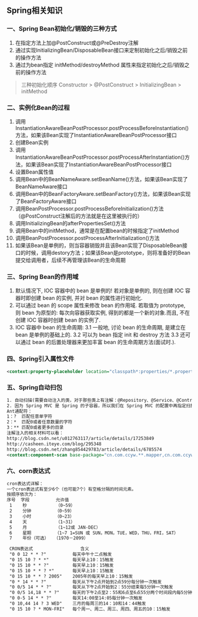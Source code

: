## Spring相关知识
### 一、Spring Bean初始化/销毁的三种方式
1. 在指定方法上加@PostConstruct或@PreDestroy注解
2. 通过实现InitializingBean/DisposableBean接口来定制初始化之后/销毁之前的操作方法
3. 通过为bean指定 initMethod/destroyMethod 属性来指定初始化之后/销毁之前的操作方法

> 三种初始化顺序
> Constructor > @PostConstruct > InitializingBean > initMethod

### 二、实例化Bean的过程
1. 调用InstantiationAwareBeanPostProcessor.postProcessBeforeInstantiation()方法，如果该Bean实现了InstantiationAwareBeanPostProcessor接口
2. 创建Bean实例
3. 调用InstantiationAwareBeanPostProcessor.postProcessAfterInstantiation()方法，如果该Bean实现了InstantiationAwareBeanPostProcessor接口
4. 设置Bean属性值
5. 调用Bean中的BeanNameAware.setBeanName()方法，如果该Bean实现了BeanNameAware接口
6. 调用Bean中的BeanFactoryAware.setBeanFactory()方法，如果该Bean实现了BeanFactoryAware接口
7. 调用BeanPostProcessor.postProcessBeforeInitialization()方法（@PostConstruct注解后的方法就是在这里被执行的）
8. 调用InitializingBean的afterPropertiesSet()方法
9. 调用Bean中的initMethod，通常是在配置bean的时候指定了initMethod
10. 调用BeanPostProcessor.postProcessAfterInitialization()方法
11. 如果该Bean是单例的，则当容器销毁并且该Bean实现了DisposableBean接口的时候，调用destory方法；如果该Bean是prototype，则将准备好的Bean提交给调用者，后续不再管理该Bean的生命周期

### 三、Spring Bean的作用域
1. 默认情况下, IOC 容器中的 bean 是单例的! 若对象是单例的, 则在创建 IOC 容器时即创建 bean 的实例, 并对 bean 的属性进行初始化.
2. 可以通过 bean 的 scope 属性来修改 bean 的作用域. 若取值为 prototype, 则 bean 为原型的: 每次向容器获取实例, 得到的都是一个新的对象.而且, 不在创建 IOC 容器时创建 bean 的实例了.
3. IOC 容器中 bean 的生命周期:
   3.1 一般地, 讨论 bean 的生命周期, 是建立在 bean 是单例的基础上的.
   3.2 可以为 bean 指定 init 和 destroy 方法
   3.3 还可以通过 bean 的后置处理器来更加丰富 bean 的生命周期方法(面试时.).

### 四、Spring引入属性文件
```xml
<context:property-placeholder location="classpath*:properties/*.properties"/>
```

### 五、Spring自动扫包
```xml
1. 自动扫描(需要自动注入的类，对于那些类上有注解：@Repository、@Service、@Controller、@Component都进行注入)
2. 因为 Spring MVC 是 Spring 的子容器，所以我们在 Spring MVC 的配置中再指定扫描 Controller 的注解，这里是父容器的配置地方
Ant通配符：
1：?  匹配任意单字符
2：*  匹配0或者任意数量的字符
3：** 匹配0或者更多的目录
注解注入的相关材料可以看：
http://blog.csdn.net/u012763117/article/details/17253849
http://casheen.iteye.com/blog/295348
http://blog.csdn.net/zhang854429783/article/details/6785574
<context:component-scan base-package="cn.com.ccyw.**.mapper,cn.com.ccyw.**.dao,cn.com.ccyw.**.service"/>
```

### 六、corn表达式
```xml
cron表达式详解：
一个cron表达式有至少6个（也可能7个）有空格分隔的时间元素。
按顺序依次为：
序号  字段          允许值                                                     允许的特殊字符
 1    秒           （0~59）                                                    , - * /
 2    分钟         （0~59）                                                    , - * /
 3    小时         （0~23）                                                    , - * /
 4    天           （1~31）                                                    , - * ? / L W C
 5    月           （1~12或 JAN-DEC）                                          , - * /
 6    星期         （1~7 1=SUN 或 SUN，MON，TUE，WED，THU，FRI，SAT）           , - * ? / L C #
 7    年份（可选）  （1970－2099）                                              , - * /

 CRON表达式                  含义
 "0 0 12 * * ?"          每天中午十二点触发
 "0 15 10 ? * *"         每天早上10：15触发
 "0 15 10 * * ?"         每天早上10：15触发
 "0 15 10 * * ? *"       每天早上10：15触发
 "0 15 10 * * ? 2005"    2005年的每天早上10：15触发
 "0 * 14 * * ?"          每天从下午2点开始到2点59分每分钟一次触发
 "0 0/5 14 * * ?"        每天从下午2点开始到2：55分结束每5分钟一次触发
 "0 0/5 14,18 * * ?"     每天的下午2点至2：55和6点至6点55分两个时间段内每5分钟一次触发
 "0 0-5 14 * * ?"        每天14:00至14:05每分钟一次触发
 "0 10,44 14 ? 3 WED"    三月的每周三的14：10和14：44触发
 "0 15 10 ? * MON-FRI"   每个周一、周二、周三、周四、周五的10：15触发
```